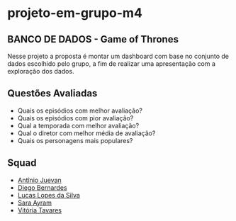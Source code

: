 # projeto-em-grupo-m4
## BANCO DE DADOS - Game of Thrones

Nesse projeto a proposta é montar um dashboard com base no conjunto de dados escolhido pelo grupo, a fim de realizar uma apresentação com a exploração dos dados.

## Questões Avaliadas
<ul>
  <li> Quais os episódios com melhor avaliação? </li>
  
  <li> Quais os episódios com pior avaliação? </li>
  
  <li> Qual a temporada com melhor avaliação? </li>
  
  <li> Qual o diretor com melhor média de avaliação? </li>
  
  <li> Quais os personagens mais populares?</li>
</ul>

## Squad

<ul>

<li><a href="https://github.com/Juevan">Antînio Juevan</a></li>

<li><a href="https://github.com/DiegoBernardes95">Diego Bernardes</a></li>

<li><a href="https://github.com/LucasLopesPrograms">Lucas Lopes da Silva</a></li>

<li><a href="https://github.com/ZoeDoceAmarga">Sara Ayram</a></li>

<li><a href="https://github.com/VihProgramer">Vitória Tavares</a></li>

</ul>
